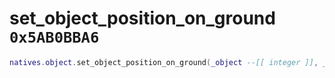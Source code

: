 # set_object_position_on_ground `0x5AB0BBA6`

```lua
natives.object.set_object_position_on_ground(_object --[[ integer ]], _position --[[ vector3 ]])
```